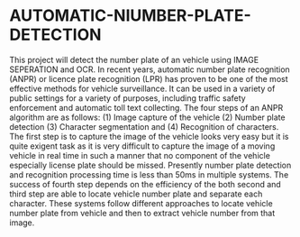 # AUTOMATIC-NIUMBER-PLATE-DETECTION
This project will detect the number plate of an vehicle using IMAGE SEPERATION and OCR.
 In recent years, automatic number plate recognition (ANPR) or licence plate recognition (LPR) has proven to be one of the most effective methods for vehicle surveillance. It can be used in a variety of public settings for a variety of purposes, including traffic safety enforcement and automatic toll text collecting.
 The four steps of an ANPR algorithm are as follows:
 (1) Image capture of the vehicle
 (2) Number plate detection
 (3) Character segmentation and
 (4) Recognition of characters.
 The first step is to capture the  image of the vehicle looks very easy but it is quite exigent task as it is very difficult to capture the image of a moving vehicle in real time in such a manner that no component of the  vehicle especially license plate should be missed. Presently number plate detection and recognition processing time is less than 50ms  in multiple systems.
 The success of fourth step depends on the efficiency of the both second and third step are able to locate vehicle number plate and separate each character.
 These systems follow different approaches to locate vehicle number plate from vehicle and then to extract vehicle number from that image.
